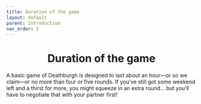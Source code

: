 ```yaml
---
title: Duration of the game
layout: default
parent: Introduction
nav_order: 2
---
```

<link rel="stylesheet" href="style.css">
<h1 style="text-align: center;"> Duration of the game</h1>


A basic game of Deathburgh is designed to last about an hour—or so we claim—or no more
than four or five rounds. If you’ve still got some weekend left and a thirst for more, you might
squeeze in an extra round… but you’ll have to negotiate that with your partner first!



